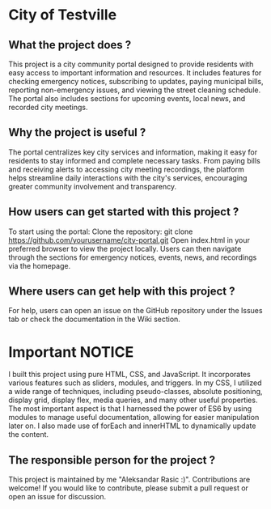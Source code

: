 # City of Testville

## What the project does ?
This project is a city community portal designed to provide residents with easy access to important information and resources. It includes features for checking emergency notices, subscribing to updates, paying municipal bills, reporting non-emergency issues, and viewing the street cleaning schedule. The portal also includes sections for upcoming events, local news, and recorded city meetings.

## Why the project is useful ?
The portal centralizes key city services and information, making it easy for residents to stay informed and complete necessary tasks. From paying bills and receiving alerts to accessing city meeting recordings, the platform helps streamline daily interactions with the city's services, encouraging greater community involvement and transparency.

## How users can get started with this project ?
To start using the portal:
Clone the repository: git clone https://github.com/yourusername/city-portal.git Open index.html in your preferred browser to view the project locally. Users can then navigate through the sections for emergency notices, events, news, and recordings via the homepage.

## Where users can get help with this project ?
For help, users can open an issue on the GitHub repository under the Issues tab or check the documentation in the Wiki section.

# Important NOTICE
I built this project using pure HTML, CSS, and JavaScript. It incorporates various features such as sliders, modules, and triggers. In my CSS, I utilized a wide range of techniques, including pseudo-classes, absolute positioning, display grid, display flex, media queries, and many other useful properties.
The most important aspect is that I harnessed the power of ES6 by using modules to manage useful documentation, allowing for easier manipulation later on. I also made use of forEach and innerHTML to dynamically update the content.

## The responsible person for the project ?
This project is maintained by me "Aleksandar Rasic :)". Contributions are welcome! If you would like to contribute, please submit a pull request or open an issue for discussion.
